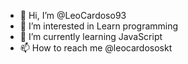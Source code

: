 - 👋 Hi, I’m @LeoCardoso93
- 👀 I’m interested in Learn programming
- 🌱 I’m currently learning JavaScript
- 📫 How to reach me @leocardososkt
